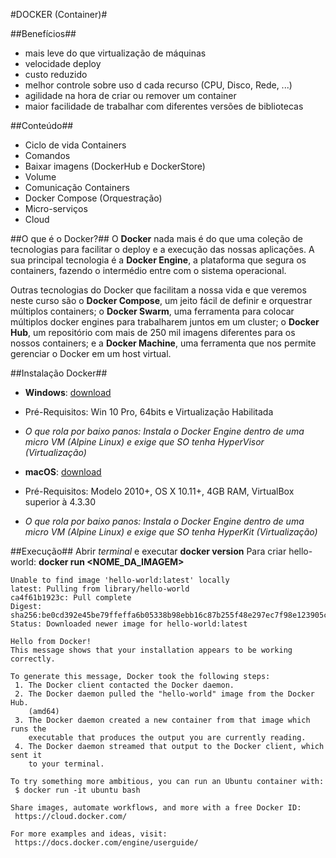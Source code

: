 #DOCKER (Container)#

##Benefícios##
* mais leve do que virtualização de máquinas
* velocidade deploy
* custo reduzido
* melhor controle sobre uso d cada recurso (CPU, Disco, Rede, ...)
* agilidade na hora de criar ou remover um container
* maior facilidade de trabalhar com diferentes versões de bibliotecas

##Conteúdo##
* Ciclo de vida Containers
* Comandos
* Baixar imagens (DockerHub e DockerStore)
* Volume
* Comunicação Containers
* Docker Compose (Orquestração)
* Micro-serviços
* Cloud

##O que é o Docker?##
O **Docker** nada mais é do que uma coleção de tecnologias para facilitar o deploy e a execução das nossas aplicações. A sua principal tecnologia é a **Docker Engine**, a plataforma que segura os containers, fazendo o intermédio entre com o sistema operacional.

Outras tecnologias do Docker que facilitam a nossa vida e que veremos neste curso são o **Docker Compose**, um jeito fácil de definir e orquestrar múltiplos containers; o **Docker Swarm**, uma ferramenta para colocar múltiplos docker engines para trabalharem juntos em um cluster; o **Docker Hub**, um repositório com mais de 250 mil imagens diferentes para os nossos containers; e a **Docker Machine**, uma ferramenta que nos permite gerenciar o Docker em um host virtual.

##Instalação Docker##
* **Windows**: [download](https://www.docker.com/docker-windows)
* Pré-Requisitos: Win 10 Pro, 64bits e Virtualização Habilitada
* *O que rola por baixo panos: Instala o Docker Engine dentro de uma micro VM (Alpine Linux) e exige que SO tenha HyperVisor (Virtualização)*

* **macOS**: [download](https://www.docker.com/docker-mac)
* Pré-Requisitos: Modelo 2010+, OS X 10.11+, 4GB RAM, VirtualBox superior à 4.3.30
* *O que rola por baixo panos: Instala o Docker Engine dentro de uma micro VM (Alpine Linux) e exige que SO tenha HyperKit (Virtualização)*

##Execução##
Abrir *terminal* e executar **docker version**
Para criar hello-world: **docker run <NOME_DA_IMAGEM>**
```
Unable to find image 'hello-world:latest' locally
latest: Pulling from library/hello-world
ca4f61b1923c: Pull complete
Digest: sha256:be0cd392e45be79ffeffa6b05338b98ebb16c87b255f48e297ec7f98e123905c
Status: Downloaded newer image for hello-world:latest

Hello from Docker!
This message shows that your installation appears to be working correctly.

To generate this message, Docker took the following steps:
 1. The Docker client contacted the Docker daemon.
 2. The Docker daemon pulled the "hello-world" image from the Docker Hub.
    (amd64)
 3. The Docker daemon created a new container from that image which runs the
    executable that produces the output you are currently reading.
 4. The Docker daemon streamed that output to the Docker client, which sent it
    to your terminal.

To try something more ambitious, you can run an Ubuntu container with:
 $ docker run -it ubuntu bash

Share images, automate workflows, and more with a free Docker ID:
 https://cloud.docker.com/

For more examples and ideas, visit:
 https://docs.docker.com/engine/userguide/
```